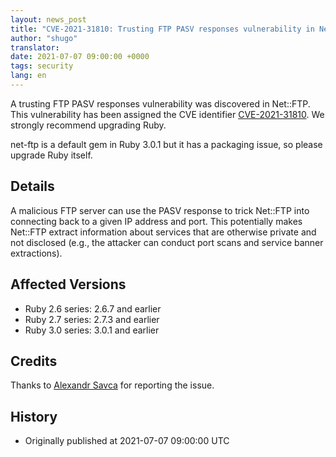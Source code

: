 ```yaml
---
layout: news_post
title: "CVE-2021-31810: Trusting FTP PASV responses vulnerability in Net::FTP"
author: "shugo"
translator:
date: 2021-07-07 09:00:00 +0000
tags: security
lang: en
---
```


A trusting FTP PASV responses vulnerability was discovered in Net::FTP.
This vulnerability has been assigned the CVE identifier [CVE-2021-31810](https://www.cve.org/CVERecord?id=CVE-2021-31810).
We strongly recommend upgrading Ruby.

net-ftp is a default gem in Ruby 3.0.1 but it has a packaging issue, so please upgrade Ruby itself.

## Details

A malicious FTP server can use the PASV response to trick Net::FTP
into connecting back to a given IP address and port. This
potentially makes Net::FTP extract information about services that are
otherwise private and not disclosed (e.g., the attacker can conduct port scans
and service banner extractions).

## Affected Versions

* Ruby 2.6 series: 2.6.7 and earlier
* Ruby 2.7 series: 2.7.3 and earlier
* Ruby 3.0 series: 3.0.1 and earlier

## Credits

Thanks to [Alexandr Savca](https://hackerone.com/sighook) for reporting the issue.

## History

* Originally published at 2021-07-07 09:00:00 UTC
